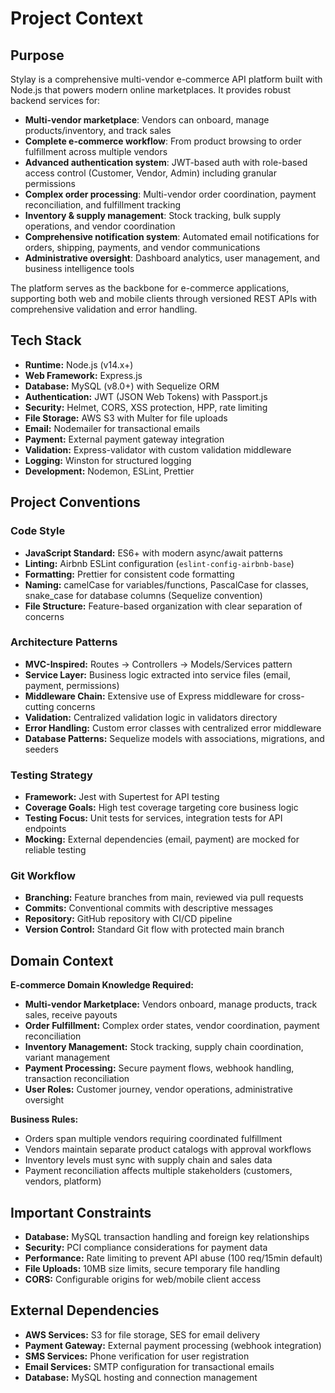 # Project Context

## Purpose
Stylay is a comprehensive multi-vendor e-commerce API platform built with Node.js that powers modern online marketplaces. It provides robust backend services for:

- **Multi-vendor marketplace**: Vendors can onboard, manage products/inventory, and track sales
- **Complete e-commerce workflow**: From product browsing to order fulfillment across multiple vendors
- **Advanced authentication system**: JWT-based auth with role-based access control (Customer, Vendor, Admin) including granular permissions
- **Complex order processing**: Multi-vendor order coordination, payment reconciliation, and fulfillment tracking
- **Inventory & supply management**: Stock tracking, bulk supply operations, and vendor coordination
- **Comprehensive notification system**: Automated email notifications for orders, shipping, payments, and vendor communications
- **Administrative oversight**: Dashboard analytics, user management, and business intelligence tools

The platform serves as the backbone for e-commerce applications, supporting both web and mobile clients through versioned REST APIs with comprehensive validation and error handling.

## Tech Stack
- **Runtime:** Node.js (v14.x+)
- **Web Framework:** Express.js
- **Database:** MySQL (v8.0+) with Sequelize ORM
- **Authentication:** JWT (JSON Web Tokens) with Passport.js
- **Security:** Helmet, CORS, XSS protection, HPP, rate limiting
- **File Storage:** AWS S3 with Multer for file uploads
- **Email:** Nodemailer for transactional emails
- **Payment:** External payment gateway integration
- **Validation:** Express-validator with custom validation middleware
- **Logging:** Winston for structured logging
- **Development:** Nodemon, ESLint, Prettier

## Project Conventions

### Code Style
- **JavaScript Standard:** ES6+ with modern async/await patterns
- **Linting:** Airbnb ESLint configuration (`eslint-config-airbnb-base`)
- **Formatting:** Prettier for consistent code formatting
- **Naming:** camelCase for variables/functions, PascalCase for classes, snake_case for database columns (Sequelize convention)
- **File Structure:** Feature-based organization with clear separation of concerns

### Architecture Patterns
- **MVC-Inspired:** Routes → Controllers → Models/Services pattern
- **Service Layer:** Business logic extracted into service files (email, payment, permissions)
- **Middleware Chain:** Extensive use of Express middleware for cross-cutting concerns
- **Validation:** Centralized validation logic in validators directory
- **Error Handling:** Custom error classes with centralized error middleware
- **Database Patterns:** Sequelize models with associations, migrations, and seeders

### Testing Strategy
- **Framework:** Jest with Supertest for API testing
- **Coverage Goals:** High test coverage targeting core business logic
- **Testing Focus:** Unit tests for services, integration tests for API endpoints
- **Mocking:** External dependencies (email, payment) are mocked for reliable testing

### Git Workflow
- **Branching:** Feature branches from main, reviewed via pull requests
- **Commits:** Conventional commits with descriptive messages
- **Repository:** GitHub repository with CI/CD pipeline
- **Version Control:** Standard Git flow with protected main branch

## Domain Context
**E-commerce Domain Knowledge Required:**

- **Multi-vendor Marketplace:** Vendors onboard, manage products, track sales, receive payouts
- **Order Fulfillment:** Complex order states, vendor coordination, payment reconciliation
- **Inventory Management:** Stock tracking, supply chain coordination, variant management
- **Payment Processing:** Secure payment flows, webhook handling, transaction reconciliation
- **User Roles:** Customer journey, vendor operations, administrative oversight

**Business Rules:**
- Orders span multiple vendors requiring coordinated fulfillment
- Vendors maintain separate product catalogs with approval workflows
- Inventory levels must sync with supply chain and sales data
- Payment reconciliation affects multiple stakeholders (customers, vendors, platform)

## Important Constraints
- **Database:** MySQL transaction handling and foreign key relationships
- **Security:** PCI compliance considerations for payment data
- **Performance:** Rate limiting to prevent API abuse (100 req/15min default)
- **File Uploads:** 10MB size limits, secure temporary file handling
- **CORS:** Configurable origins for web/mobile client access

## External Dependencies
- **AWS Services:** S3 for file storage, SES for email delivery
- **Payment Gateway:** External payment processing (webhook integration)
- **SMS Services:** Phone verification for user registration
- **Email Services:** SMTP configuration for transactional emails
- **Database:** MySQL hosting and connection management
